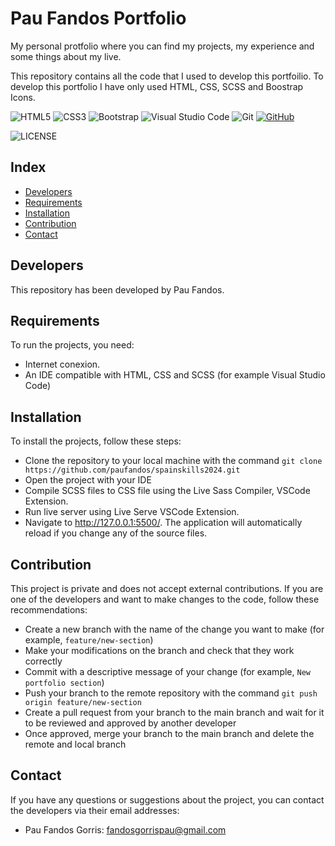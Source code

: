 # Pau Fandos Portfolio

My personal protfolio where you can find my projects, my experience and some things about my live.

This repository contains all the code that I used to develop this portfoilio. To develop this portfolio I have only used HTML, CSS, SCSS and Boostrap Icons. 

![HTML5](https://img.shields.io/badge/HTML5-E34F26?style=for-the-badge&logo=html5&logoColor=white)
![CSS3](https://img.shields.io/badge/CSS3-1572B6?style=for-the-badge&logo=css3&logoColor=white)
![Bootstrap](https://img.shields.io/badge/bootstrap-%23563D7C.svg?style=for-the-badge&logo=bootstrap&logoColor=white)
![Visual Studio Code](https://img.shields.io/badge/Visual%20Studio%20Code-0078d7.svg?style=for-the-badge&logo=visual-studio-code&logoColor=white)
![Git](https://img.shields.io/badge/git-%23F05033.svg?style=for-the-badge&logo=git&logoColor=white)
[![GitHub](https://img.shields.io/badge/GitHub-100000?style=for-the-badge&logo=github&logoColor=white)](https://github.com/)

![LICENSE](https://licensebuttons.net/l/by-nc-sa/3.0/88x31.png)

## Index

- [Developers](#developers)
- [Requirements](#requirements)
- [Installation](#installation)
- [Contribution](#contribution)
- [Contact](#contact)

## Developers

This repository has been developed by Pau Fandos.

## Requirements
To run the projects, you need:

- Internet conexion.
- An IDE compatible with HTML, CSS and SCSS (for example Visual Studio Code)

## Installation

To install the projects, follow these steps:

- Clone the repository to your local machine with the command `git clone https://github.com/paufandos/spainskills2024.git`
- Open the project with your IDE
- Compile SCSS files to CSS file using the Live Sass Compiler, VSCode Extension.
- Run live server using Live Serve VSCode Extension. 
- Navigate to http://127.0.0.1:5500/. The application will automatically reload if you change any of the source files.

## Contribution

This project is private and does not accept external contributions. If you are one of the developers and want to make changes to the code, follow these recommendations:

- Create a new branch with the name of the change you want to make (for example, `feature/new-section`)
- Make your modifications on the branch and check that they work correctly
- Commit with a descriptive message of your change (for example, `New portfolio section`)
- Push your branch to the remote repository with the command `git push origin feature/new-section`
- Create a pull request from your branch to the main branch and wait for it to be reviewed and approved by another developer
- Once approved, merge your branch to the main branch and delete the remote and local branch


## Contact

If you have any questions or suggestions about the project, you can contact the developers via their email addresses:
- Pau Fandos Gorris: fandosgorrispau@gmail.com